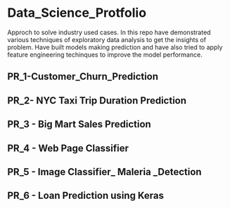 # Data_Science_Protfolio

Approch to solve industry used cases. In this repo have demonstrated various techniques of exploratory data analysis to get the insights of problem.
Have built models making prediction and have also tried to apply feature engineering techinques to improve the model performance.

## PR_1-Customer_Churn_Prediction

## PR_2- NYC Taxi Trip Duration Prediction

## PR_3 - Big Mart Sales Prediction

## PR_4 - Web Page Classifier

## PR_5 - Image Classifier_ Maleria _Detection

## PR_6 - Loan Prediction using Keras
